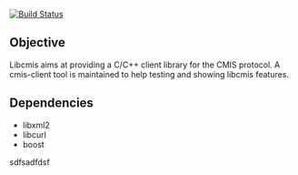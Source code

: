 [![Build Status](https://travis-ci.org/tdf/libcmis.svg?branch=master)](https://travis-ci.org/tdf/libcmis)

Objective
---------

Libcmis aims at providing a C/C++ client library for the CMIS protocol.
A cmis-client tool is maintained to help testing and showing libcmis features.

Dependencies
------------

  * libxml2
  * libcurl
  * boost


sdfsadfdsf
